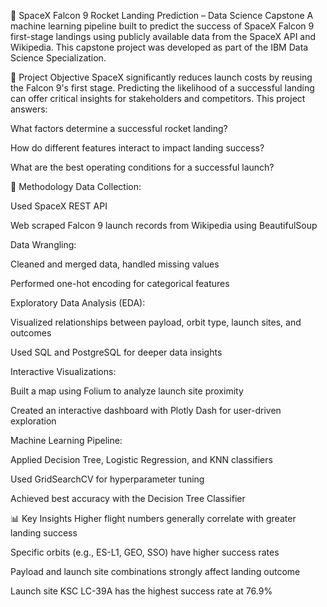 🚀 SpaceX Falcon 9 Rocket Landing Prediction – Data Science Capstone
A machine learning pipeline built to predict the success of SpaceX Falcon 9 first-stage landings using publicly available data from the SpaceX API and Wikipedia. This capstone project was developed as part of the IBM Data Science Specialization.

📌 Project Objective
SpaceX significantly reduces launch costs by reusing the Falcon 9's first stage. Predicting the likelihood of a successful landing can offer critical insights for stakeholders and competitors.
This project answers:

What factors determine a successful rocket landing?

How do different features interact to impact landing success?

What are the best operating conditions for a successful launch?

🧠 Methodology
Data Collection:

Used SpaceX REST API

Web scraped Falcon 9 launch records from Wikipedia using BeautifulSoup

Data Wrangling:

Cleaned and merged data, handled missing values

Performed one-hot encoding for categorical features

Exploratory Data Analysis (EDA):

Visualized relationships between payload, orbit type, launch sites, and outcomes

Used SQL and PostgreSQL for deeper data insights

Interactive Visualizations:

Built a map using Folium to analyze launch site proximity

Created an interactive dashboard with Plotly Dash for user-driven exploration

Machine Learning Pipeline:

Applied Decision Tree, Logistic Regression, and KNN classifiers

Used GridSearchCV for hyperparameter tuning

Achieved best accuracy with the Decision Tree Classifier

📊 Key Insights
Higher flight numbers generally correlate with greater landing success

Specific orbits (e.g., ES-L1, GEO, SSO) have higher success rates

Payload and launch site combinations strongly affect landing outcome

Launch site KSC LC-39A has the highest success rate at 76.9%
